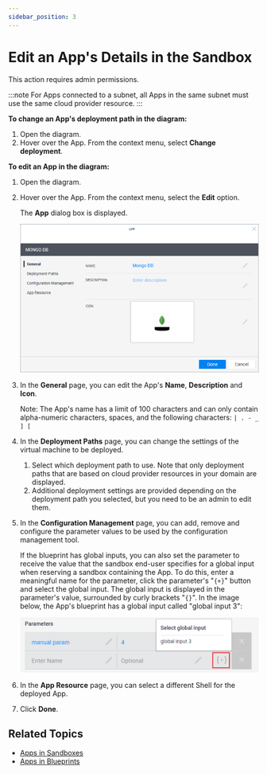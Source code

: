 ```yaml
---
sidebar_position: 3
---
```


# Edit an App's Details in the Sandbox

This action requires admin permissions.

:::note
For Apps connected to a subnet, all Apps in the same subnet must use the same cloud provider resource.
:::

**To change an App's deployment path in the diagram:**

1. Open the diagram.
2. Hover over the App. From the context menu, select **Change deployment**.

**To edit an App in the diagram:**

1. Open the diagram.
2. Hover over the App. From the context menu, select the **Edit** option.
    
    The **App** dialog box is displayed.
    
    ![](/Images/CloudShell-Portal/Lab-Management/EditAppDialog.png)
    
3. In the **General** page, you can edit the App's **Name**, **Description** and **Icon**.
    
    Note: The App's name has a limit of 100 characters and can only contain alpha-numeric characters, spaces, and the following characters: `| . - _ ] [`
    
4. In the **Deployment Paths** page, you can change the settings of the virtual machine to be deployed.
    
    1. Select which deployment path to use. Note that only deployment paths that are based on cloud provider resources in your domain are displayed.
    2. Additional deployment settings are provided depending on the deployment path you selected, but you need to be an admin to edit them.
5. In the **Configuration Management** page, you can add, remove and configure the parameter values to be used by the configuration management tool.
    
    If the blueprint has global inputs, you can also set the parameter to receive the value that the sandbox end-user specifies for a global input when reserving a sandbox containing the App. To do this, enter a meaningful name for the parameter, click the parameter's "`{+}`" button and select the global input. The global input is displayed in the parameter's value, surrounded by curly brackets "`{}`". In the image below, the App's blueprint has a global input called "global input 3":
    
    ![](/Images/CloudShell-Portal/Manage/ConfigurationManagementGlobalInput.png)
    
6. In the **App Resource** page, you can select a different Shell for the deployed App.
7. Click **Done**.

## Related Topics

- [Apps in Sandboxes](../../../../portal/sandboxes/workspace/apps)
- [Apps in Blueprints](../../../../portal/blueprints/creating-blueprints/apps)